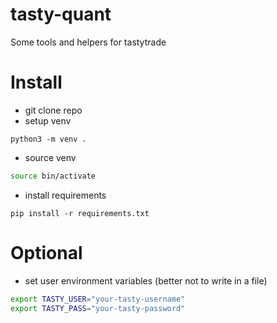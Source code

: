 # tasty-quant
Some tools and helpers for tastytrade


# Install
- git clone repo
- setup venv
```
python3 -m venv .
```
- source venv
```bash
source bin/activate
```
- install requirements
```
pip install -r requirements.txt
```

# Optional
- set user environment variables (better not to write in a file)
```bash
export TASTY_USER="your-tasty-username"
export TASTY_PASS="your-tasty-password"
```
